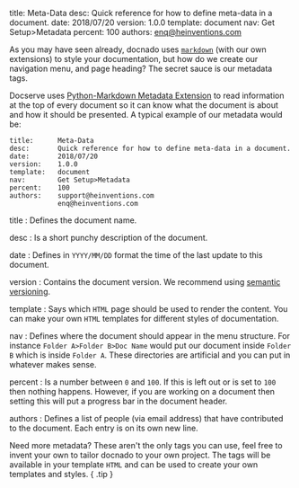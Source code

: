 title:      Meta-Data
desc:       Quick reference for how to define meta-data in a document.
date:       2018/07/20
version:    1.0.0
template:   document
nav:        Get Setup>Metadata
percent:    100
authors:    enq@heinventions.com

As you may have seen already, docnado uses [`markdown`](https://en.wikipedia.org/wiki/Markdown) (with our own extensions) to style your documentation, but how do we create our navigation menu, and page heading? The secret sauce is our metadata tags.

Docserve uses [Python-Markdown Metadata Extension](https://python-markdown.github.io/extensions/meta_data/) to read information at the top of every document so it can know what the document is about and how it should be presented. A typical example of our metadata would be:

```text
title:      Meta-Data
desc:       Quick reference for how to define meta-data in a document.
date:       2018/07/20
version:    1.0.0
template:   document
nav:        Get Setup>Metadata
percent:    100
authors:    support@heinventions.com
            enq@heinventions.com
```

title
: Defines the document name.

desc
: Is a short punchy description of the document.

date
: Defines in `YYYY/MM/DD` format the time of the last update to this document.

version
: Contains the document version. We recommend using [semantic versioning](https://semver.org/).

template
: Says which `HTML` page should be used to render the content. You can make your own `HTML` templates for different styles of documentation.

nav
: Defines where the document should appear in the menu structure. For instance `Folder A>Folder B>Doc Name` would put our document inside `Folder B` which is inside `Folder A`. These directories are artificial and you can put in whatever makes sense.

percent
: Is a number between `0` and `100`. If this is left out or is set to `100` then nothing happens. However, if you are working on a document then setting this will put a progress bar in the document header.

authors
: Defines a list of people (via email address) that have contributed to the document. Each entry is on its own new line.

Need more metadata? These aren't the only tags you can use, feel free to invent your own to tailor docnado to your own project.
The tags will be available in your template `HTML` and can be used to create your own templates and styles.
{ .tip }
